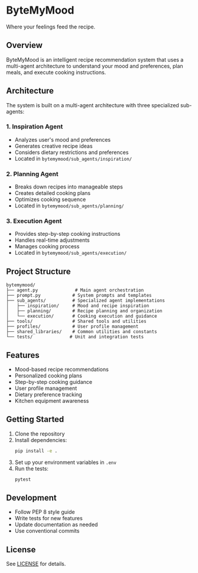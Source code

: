 # ByteMyMood
Where your feelings feed the recipe.

## Overview
ByteMyMood is an intelligent recipe recommendation system that uses a multi-agent architecture to understand your mood and preferences, plan meals, and execute cooking instructions.

## Architecture
The system is built on a multi-agent architecture with three specialized sub-agents:

### 1. Inspiration Agent
- Analyzes user's mood and preferences
- Generates creative recipe ideas
- Considers dietary restrictions and preferences
- Located in `bytemymood/sub_agents/inspiration/`

### 2. Planning Agent
- Breaks down recipes into manageable steps
- Creates detailed cooking plans
- Optimizes cooking sequence
- Located in `bytemymood/sub_agents/planning/`

### 3. Execution Agent
- Provides step-by-step cooking instructions
- Handles real-time adjustments
- Manages cooking process
- Located in `bytemymood/sub_agents/execution/`

## Project Structure
```
bytemymood/
├── agent.py              # Main agent orchestration
├── prompt.py            # System prompts and templates
├── sub_agents/          # Specialized agent implementations
│   ├── inspiration/     # Mood and recipe inspiration
│   ├── planning/        # Recipe planning and organization
│   └── execution/       # Cooking execution and guidance
├── tools/               # Shared tools and utilities
├── profiles/            # User profile management
├── shared_libraries/    # Common utilities and constants
└── tests/              # Unit and integration tests
```

## Features
- Mood-based recipe recommendations
- Personalized cooking plans
- Step-by-step cooking guidance
- User profile management
- Dietary preference tracking
- Kitchen equipment awareness

## Getting Started
1. Clone the repository
2. Install dependencies:
   ```bash
   pip install -e .
   ```
3. Set up your environment variables in `.env`
4. Run the tests:
   ```bash
   pytest
   ```

## Development
- Follow PEP 8 style guide
- Write tests for new features
- Update documentation as needed
- Use conventional commits

## License
See [LICENSE](LICENSE) for details.
